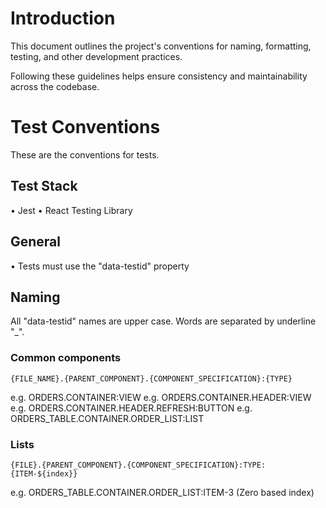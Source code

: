 # Introduction

This document outlines the project's conventions for naming, formatting, testing, and other development practices. 

Following these guidelines helps ensure consistency and maintainability across the codebase.

# Test Conventions

These are the conventions for tests.

## Test Stack

• Jest
• React Testing Library

## General

• Tests must use the "data-testid" property

## Naming

All "data-testid" names are upper case. Words are separated by underline "_".

### Common components

```
{FILE_NAME}.{PARENT_COMPONENT}.{COMPONENT_SPECIFICATION}:{TYPE}
```

e.g. ORDERS.CONTAINER:VIEW
e.g. ORDERS.CONTAINER.HEADER:VIEW
e.g. ORDERS.CONTAINER.HEADER.REFRESH:BUTTON
e.g. ORDERS_TABLE.CONTAINER.ORDER_LIST:LIST

### Lists

```
{FILE}.{PARENT_COMPONENT}.{COMPONENT_SPECIFICATION}:TYPE:{ITEM-${index}}
```

e.g. ORDERS_TABLE.CONTAINER.ORDER_LIST:ITEM-3 (Zero based index)


